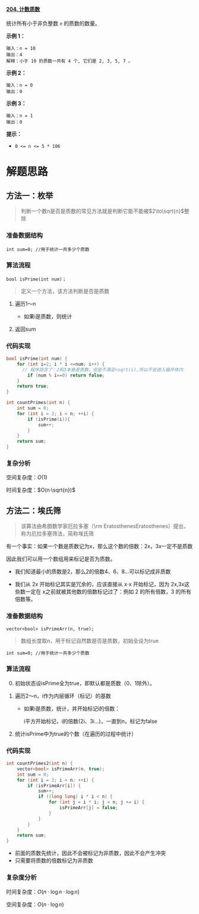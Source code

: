 #### [204. 计数质数](https://leetcode-cn.com/problems/count-primes/)

统计所有小于非负整数 *`n`* 的质数的数量。

 

**示例 1：**

```
输入：n = 10
输出：4
解释：小于 10 的质数一共有 4 个, 它们是 2, 3, 5, 7 。
```

**示例 2：**

```
输入：n = 0
输出：0
```

**示例 3：**

```
输入：n = 1
输出：0
```

 

**提示：**

- `0 <= n <= 5 * 106`

# 解题思路

## 方法一：枚举

> 判断一个数n是否是质数的常见方法就是判断它能不能被$2\to\sqrt{n}$整除

### 准备数据结构

`int sum=0; //用于统计一共多少个质数`

### 算法流程

`bool isPrime(int num)；`

> 定义一个方法，该方法判断是否是质数

1. 遍历1～n
   - 如果i是质数，则统计

2. 返回sum

### 代码实现

```c++
bool isPrime(int num) {
    for (int i=2; i * i <=num; i++) {
      // 程序隐含了：2和3本身是质数，但是不满足<sqrt(i),所以不会进入循环体内
        if (num % i==0) return false;
    }
    return true;
}

int countPrimes(int n) {
    int sum = 0;
    for (int i = 2; i < n; ++i) {
        if (isPrime(i)){
            sum++;
        }
    }
    return sum;
}
```

### 复杂分析

空间复杂度：$O(1)$

时间复杂度：$O(n·\sqrt{n})$



## 方法二：埃氏筛

> 该算法由希腊数学家厄拉多塞（\rm EratosthenesEratosthenes）提出，称为厄拉多塞筛法，简称埃氏筛

有一个事实：如果一个数是质数记为x，那么这个数的倍数：2x，3x一定不是质数

因此我们可以用一个数组用来标记是否为质数。

- 我们知道最小的质数是2，那么2的倍数4、6、8...可以标记成非质数

- 我们从 2x 开始标记其实是冗余的，应该直接从 x⋅x 开始标记，因为 2x,3x这些数一定在 x之前就被其他数的倍数标记过了：例如 2 的所有倍数，3 的所有倍数等。

### 准备数据结构

`vector<bool> isPrimeArr(n, true); `

> 数组长度取n，用于标记自然数是否是质数，初始全设为true

`int sum=0; //用于统计一共多少个质数`

### 算法流程

0. 初始状态设isPrime全为true，即默认都是质数（0、1除外）。

1. 遍历2～n，i作为内层循环（标记）的基数

   - 如果i是质数，统计，并开始标记i的倍数：

     i平方开始标记，i的倍数(2i、3i...)，一直到n，标记为false

2. 统计isPrime中为true的个数（在遍历的过程中统计）

### 代码实现

```C++
int countPrimes2(int n) {
    vector<bool> isPrimeArr(n, true);
    int sum = 0;
    for (int i = 2; i < n; ++i) {
        if (isPrimeArr[i]) {
            sum++;
            if ((long long) i * i < n) {
                for (int j = i * i; j < n; j += i) {
                    isPrimeArr[j] = false;
                }
            }
        }
    }
    return sum;
}
```

- 前面的质数先统计，因此不会被标记为非质数，因此不会产生冲突
- 只需要将质数的倍数标记为非质数

### 复杂度分析

时间复杂度：$O(n·\log{n}·\log{n})$

空间复杂度：$O(n·\log{n})$

